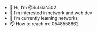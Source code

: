 - 👋 Hi, I’m @SuL6aN502
- 👀 I’m interested in network and web dev
- 🌱 I’m currently learning networks
- 📫 How to reach me 0548558862

<!---
SuL6aN502/SuL6aN502 is a ✨ special ✨ repository because its `README.md` (this file) appears on your GitHub profile.
You can click the Preview link to take a look at your changes.
--->
